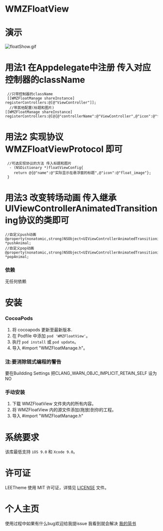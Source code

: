 # WMZFloatView

演示
==============
![floatShow.gif](https://upload-images.jianshu.io/upload_images/9163368-47e1e2172d9d09b8.gif?imageMogr2/auto-orient/strip)

用法1 在Appdelegate中注册  传入对应控制器的className
==============

     //只带控制器的className 
     [[WMZFloatManage shareInstance] registerControllers:@[@"ViewController"]];
      //带其他配置(标题和图片)
    [[WMZFloatManage shareInstance]    registerControllers:@[@{@"controllerName":@"ViewController",@"icon":@"float_circle_full"}]];

用法2 实现协议 WMZFloatViewProtocol 即可
==============

     //可选实现协议的方法 传入标题和图片
      - (NSDictionary *)floatViewConfig{
        return @{@"name":@"实际显示在悬浮窗的标题",@"icon":@"float_image"};
     }

用法3 改变转场动画 传入继承UIViewControllerAnimatedTransitioning协议的类即可
==============
    //自定义push动画
    @property(nonatomic,strong)NSObject<UIViewControllerAnimatedTransitioning> *pushAnimal;
    //自定义pop动画
    @property(nonatomic,strong)NSObject<UIViewControllerAnimatedTransitioning>  *popAnimal;

### 依赖
无任何依赖 

安装
==============

### CocoaPods
1. 将 cocoapods 更新至最新版本.
2. 在 Podfile 中添加 `pod 'WMZFloatView'`。
3. 执行 `pod install` 或 `pod update`。
4. 导入 #import "WMZFloatManage.h"。

### 注:要消除链式编程的警告 
要在Buildding Settings 把CLANG_WARN_OBJC_IMPLICIT_RETAIN_SELF 设为NO

### 手动安装

1. 下载 WMZFloatView 文件夹内的所有内容。
2. 将 WMZFloatView 内的源文件添加(拖放)到你的工程。
3. 导入 #import "WMZFloatManage.h"

系统要求
==============
该库最低支持 `iOS 9.0` 和 `Xcode 9.0`。


许可证
==============
LEETheme 使用 MIT 许可证，详情见 [LICENSE](LICENSE) 文件。


个人主页
==============
使用过程中如果有什么bug欢迎给我提issue 我看到就会解决
[我的简书](https://www.jianshu.com/p/32e997b74d74)

